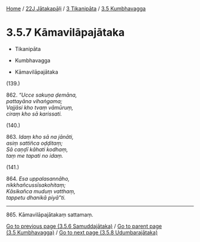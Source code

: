 
[Home](/) / [22J Jātakapāḷi](../../../22J.md) / [3 Tikanipāta](../../3.md) / [3.5 Kumbhavagga](../3.5.md)

# 3.5.7 Kāmavilāpajātaka

* Tikanipāta

* Kumbhavagga

* Kāmavilāpajātaka

(139.)

862\. _“Ucce sakuṇa ḍemāna,_  
_pattayāna vihaṅgama;_  
_Vajjāsi kho tvaṃ vāmūruṃ,_  
_ciraṃ kho sā karissati._  


(140.)

863\. _Idaṃ kho sā na jānāti,_  
_asiṃ sattiñca oḍḍitaṃ;_  
_Sā caṇḍī kāhati kodhaṃ,_  
_taṃ me tapati no idaṃ._  


(141.)

864\. _Esa uppalasannāho,_  
_nikkhañcussīsakohitaṃ;_  
_Kāsikañca muduṃ vatthaṃ,_  
_tappetu dhanikā piyā”ti._  


---

865\. Kāmavilāpajātakaṃ sattamaṃ.



[Go to previous page (3.5.6 Samuddajātaka)](3.5.6.md) / [Go to parent page (3.5 Kumbhavagga)](../3.5.md) / [Go to next page (3.5.8 Udumbarajātaka)](3.5.8.md)


